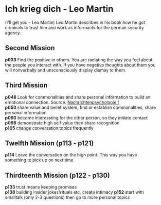 # Ich krieg dich - Leo Martin
(I'll get you - Leo Martin)
Leo Martin describes in his book how he got criminals to trust him and work
as informants for the german security agency.

## Second Mission
__p033__ Find the positive in others. You are radiating the way you feel about 
the people you interact with. If you have negative thoughts about them you
will nonverbally and unsconsciously display dismay to them. 

## Third Mission
__p048__ Look for commonalities and share personal information to build an   
emotional connection. Source: [Nachrichtenpsychologie 1](https://psycharchives.org/en/item/43a1d34e-db78-49ed-a725-6fb292fa80ca)  
__p050__ share value and belief system, find or establish commonalities, share  
personal information  
__p090__ become interessting for the other person, so they initiate contact  
__p098__ demonstrate high self value then share recognition  
__p105__ change conversation topics frequently  
## Twelfth Mission (p113 - p121)
__p114__ Leave the conversation on the high point. This way you have something to pick up on next time  
## Thirdteenth Mission (p122 - p130)
__p133__ trust means keeping promises  
__p138__ building insider jokes/rituals etc. create intimacy 
__p152__ start with smalltalk (only 2-3 questions) then go to more personal topics  
